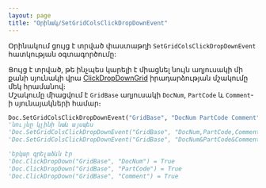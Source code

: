 ```yaml
---
layout: page
title: "Օրինակ/SetGridColsClickDropDownEvent"
---
```


Օրինակում ցույց է տրված փաստաթղի `SetGridColsClickDropDownEvent` հատկության օգտագործումը:

Ցույց է տրված, թե ինչպես կարելի է միացնել նույն աղյուսակի մի քանի սյունակի վրա [ClickDropDownGrid](../../ScriptProcs/ClickDropDownGrid.html) իրադարձության մշակումը մեկ հրամանով։  
Մշակումը միացվում է `GridBase` աղյուսակի `DocNum`, `PartCode` և `Comment`-ի սյունայակների համար։


``` vb
Doc.SetGridColsClickDropDownEvent("GridBase", "DocNum PartCode Comment")
'նույնը կլինի նաև այսպես
'Doc.SetGridColsClickDropDownEvent("GridBase", "DocNum,PartCode,Comment", , ",")
'Doc.SetGridColsClickDropDownEvent("GridBase", "DocNum&PartCode&Comment", , "&") 

'երկար գրելաձևն էր
'Doc.ClickDropDown("GridBase", "DocNum") = True
'Doc.ClickDropDown("GridBase", "PartCode") = True
'Doc.ClickDropDown("GridBase", "Comment") = True
```